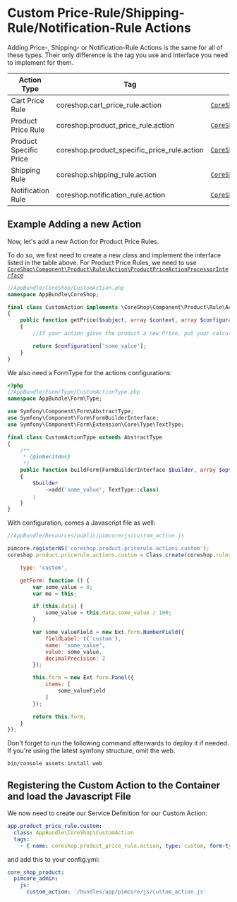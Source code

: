 # Custom Price-Rule/Shipping-Rule/Notification-Rule Actions

Adding Price-, Shipping- or Notification-Rule Actions is the same for all of these types. Their only difference is the
tag you use and Interface you need to implement for them.

| Action Type            | Tag                                         | Interface                                                                                                                                                                                                                         |
|------------------------|---------------------------------------------|-----------------------------------------------------------------------------------------------------------------------------------------------------------------------------------------------------------------------------------|
| Cart Price Rule        | coreshop.cart_price_rule.action             | [```CoreShop\Component\Order\Cart\Rule\Action\CartPriceRuleActionProcessorInterface```](https://github.com/coreshop/CoreShop/blob/master/src/CoreShop/Component/Order/Cart/Rule/Action/CartPriceRuleActionProcessorInterface.php) |
| Product Price Rule     | coreshop.product_price_rule.action          | [```CoreShop\Component\Product\Rule\Action\ProductPriceActionProcessorInterface```](https://github.com/coreshop/CoreShop/blob/master/src/CoreShop/Component/Product/Rule/Action/ProductPriceActionProcessorInterface.php)         |
| Product Specific Price | coreshop.product_specific_price_rule.action | [```CoreShop\Component\Product\Rule\Action\ProductPriceActionProcessorInterface```](https://github.com/coreshop/CoreShop/blob/master/src/CoreShop/Component/Product/Rule/Action/ProductPriceActionProcessorInterface.php)         |
| Shipping Rule          | coreshop.shipping_rule.action               | [```CoreShop\Component\Shipping\Rule\Action\CarrierPriceActionProcessorInterface```](https://github.com/coreshop/CoreShop/blob/master/src/CoreShop/Component/Shipping/Rule/Action/CarrierPriceActionProcessorInterface.php)       |
| Notification Rule      | coreshop.notification_rule.action           | [```CoreShop\Component\Notification\Rule\Action\NotificationRuleProcessorInterface```](https://github.com/coreshop/CoreShop/blob/master/src/CoreShop/Component/Notification/Rule/Action/NotificationRuleProcessorInterface.php)   |

## Example Adding a new Action

Now, let's add a new Action for Product Price Rules.

To do so, we first need to create a new class and implement the interface listed in the table above. For Product Price
Rules, we need to use
[```CoreShop\Component\Product\Rule\Action\ProductPriceActionProcessorInterface```](https://github.com/coreshop/CoreShop/blob/master/src/CoreShop/Component/Product/Rule/Action/ProductPriceActionProcessorInterface.php)

```php
//AppBundle/CoreShop/CustomAction.php
namespace AppBundle\CoreShop;

final class CustomAction implements \CoreShop\Component\Product\Rule\Action\ProductPriceActionProcessorInterface
{
    public function getPrice($subject, array $context, array $configuration): int 
    {
        //If your action gives the product a new Price, put your calculation here

        return $configuration['some_value'];
    }
}
```

We also need a FormType for the actions configurations:

```php
<?php
//AppBundle/Form/Type/CustomActionType.php
namespace AppBundle\Form\Type;

use Symfony\Component\Form\AbstractType;
use Symfony\Component\Form\FormBuilderInterface;
use Symfony\Component\Form\Extension\Core\Type\TextType;

final class CustomActionType extends AbstractType
{
    /**
     * {@inheritdoc}
     */
    public function buildForm(FormBuilderInterface $builder, array $options): void
    {
        $builder
            ->add('some_value', TextType::class)
        ;
    }
}
```

With configuration, comes a Javascript file as well:

```javascript
//AppBundle/Resources/public/pimcore/js/custom_action.js

pimcore.registerNS('coreshop.product.pricerule.actions.custom');
coreshop.product.pricerule.actions.custom = Class.create(coreshop.rules.actions.abstract, {

    type: 'custom',

    getForm: function () {
        var some_value = 0;
        var me = this;

        if (this.data) {
            some_value = this.data.some_value / 100;
        }

        var some_valueField = new Ext.form.NumberField({
            fieldLabel: t('custom'),
            name: 'some_value',
            value: some_value,
            decimalPrecision: 2
        });

        this.form = new Ext.form.Panel({
            items: [
                some_valueField
            ]
        });

        return this.form;
    }
});
```

Don't forget to run the following command afterwards to deploy it if needed. If you're using the latest symfony
structure, omit the web.

```
bin/console assets:install web
```

## Registering the Custom Action to the Container and load the Javascript File

We now need to create our Service Definition for our Custom Action:

```yaml
app.product_price_rule.custom:
  class: AppBundle\CoreShop\CustomAction
  tags:
    - { name: coreshop.product_price_rule.action, type: custom, form-type: AppBundle\Form\Type\CustomActionType }
```

and add this to your config.yml:

```yaml
core_shop_product:
  pimcore_admin:
    js:
      custom_action: '/bundles/app/pimcore/js/custom_action.js'
```
